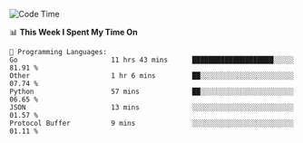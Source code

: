 <!--START_SECTION:waka-->
![Code Time](http://img.shields.io/badge/Code%20Time-880%20hrs%2046%20mins-blue)

📊 **This Week I Spent My Time On** 

```text
💬 Programming Languages: 
Go                       11 hrs 43 mins      ████████████████████░░░░░   81.91 % 
Other                    1 hr 6 mins         ██░░░░░░░░░░░░░░░░░░░░░░░   07.74 % 
Python                   57 mins             ██░░░░░░░░░░░░░░░░░░░░░░░   06.65 % 
JSON                     13 mins             ░░░░░░░░░░░░░░░░░░░░░░░░░   01.57 % 
Protocol Buffer          9 mins              ░░░░░░░░░░░░░░░░░░░░░░░░░   01.11 % 
```


<!--END_SECTION:waka-->
